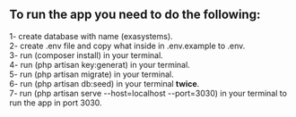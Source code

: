 ## To run the app you need to do the following:  
1- create database with name (exasystems).  
2- create .env file and copy what inside in .env.example to .env.  
3- run (composer install) in your terminal.  
4- run (php artisan key:generat) in your terminal.  
5- run (php artisan migrate) in your terminal.  
6- run (php artisan db:seed) in your terminal **twice**.  
7- run (php artisan serve --host=localhost --port=3030) in your terminal to run the app in port 3030.  
